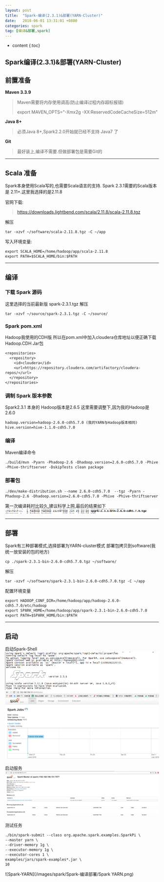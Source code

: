 ```yaml
---
layout: post
title:  "Spark-编译(2.3.1)&部署(YARN-Cluster)"
date:   2018-06-01 13:31:01 +0800
categories: spark
tag: [编译&部署,spark]
---
```


* content
{:toc}



Spark编译(2.3.1)&部署(YARN-Cluster)
------------------------

## 前置准备 
**Maven 3.3.9**
> Maven需要将内存使用调高(防止编译过程内存超标报错) 
> 
> export MAVEN_OPTS="-Xmx2g -XX:ReservedCodeCacheSize=512m"

**Java 8+**
> 必须Java 8+,Spark2.2.0开始就已经不支持 Java7 了

**Git**
> 最好装上,编译不需要.但做部署包是需要Git的

---
## Scala 准备
Spark本身使用Scala写的,也需要Scala语言的支持.
Spark 2.3.1需要的Scala版本是 2.11+.这里我选择的是2.11.8

官网下载: 
> https://downloads.lightbend.com/scala/2.11.8/scala-2.11.8.tgz

解压 
```
tar -xzvf ~/software/scala-2.11.8.tgz -C ~/app 
```

写入环境变量:
```
export SCALA_HOME=/home/hadoop/app/scala-2.11.8
export PATH=$SCALA_HOME/bin:$PATH 
```



---
## 编译
### 下载 Spark 源码
这里选择的当前最新版  spark-2.3.1.tgz
解压
```
tar -xzvf ~/source/spark-2.3.1.tgz -C ~/source/
```

### Spark pom.xml
Hadoop我使用的CDH版
所以在pom.xml中加入cloudera仓库地址以便正确下载Hadoop.CDH Jar包
```
<repositories>
  <repository>
    <id>cloudera</id>
    <url>https://repository.cloudera.com/artifactory/cloudera-repos/</url>
  </repository>
</repositories>
```

### 调制 Spark 版本参数
Spark2.3.1 本身的 Hadoop版本是2.6.5
这里需要调整下,因为我的Hadoop是 2.6.0
```
hadoop.version=hadoop-2.6.0-cdh5.7.0 (我的YARN与Hadoop版本相同)
hive.version=hive-1.1.0-cdh5.7.0
```

### 编译
Maven编译命令
```
./build/mvn -Pyarn -Phadoop-2.6 -Dhadoop.version=2.6.0-cdh5.7.0 -Phive -Phive-thriftserver -DskipTests clean package
```

### 部署包
```
./dev/make-distribution.sh --name 2.6.0-cdh5.7.0  --tgz -Pyarn -Phadoop-2.6 -Dhadoop.version=2.6.0-cdh5.7.0 -Phive -Phive-thriftserver
```

第一次编译耗时比较久,建议科学上网,最后的结果如下
![编译结果](/images/spark/Spark-编译部署/编译结果.png)

---

## 部署
Spark有三种部署模式,选择部署为YARN-cluster模式
部署包拷贝到software(我统一放安装的包的地方)
```
cp ./spark-2.3.1-bin-2.6.0-cdh5.7.0.tgz ~/software/
```

解压
```
tar -xzvf ~/software/spark-2.3.1-bin-2.6.0-cdh5.7.0.tgz -C ~/app
```

配置环境变量
```
export HADOOP_CONF_DIR=/home/hadoop/app/hadoop-2.6.0-cdh5.7.0/etc/hadoop
export SPARK_HOME=/home/hadoop/app/spark-2.3.1-bin-2.6.0-cdh5.7.0
export PATH=$SPARK_HOME/bin:$PATH
```
---

## 启动
启动Spark-Shell
![Spark-Shell启动界面](/images/spark/Spark-编译部署/Spark-Shell启动界面.png)
![Spark--Web启动界面](/images/spark/Spark-编译部署/Spark-Web启动界面.png)

启动服务
![Spark-Service启动界面](/images/spark/Spark-编译部署/Spark-Job启动界面.png)

测试任务
```
./bin/spark-submit --class org.apache.spark.examples.SparkPi \
--master yarn \
--driver-memory 1g \
--executor-memory 1g \
--executor-cores 1 \
examples/jars/spark-examples*.jar \
10
```

![Spark-YARN](/images/spark/Spark-编译部署/Spark YARN.png)
